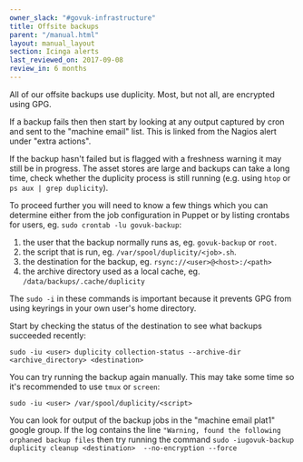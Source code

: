 ```yaml
---
owner_slack: "#govuk-infrastructure"
title: Offsite backups
parent: "/manual.html"
layout: manual_layout
section: Icinga alerts
last_reviewed_on: 2017-09-08
review_in: 6 months
---
```


All of our offsite backups use duplicity. Most, but not all, are
encrypted using GPG.

If a backup fails then then start by looking at any output captured by
cron and sent to the "machine email" list. This is linked from the
Nagios alert under "extra actions".

If the backup hasn't failed but is flagged with a freshness warning it may still be in progress. The asset stores are large and backups can take a long time, check whether the duplicity process is still running (e.g. using `htop` or `ps aux | grep duplicity`).

To proceed further you will need to know a few things which you can
determine either from the job configuration in Puppet or by listing
crontabs for users, eg. `sudo crontab -lu govuk-backup`:

1.  the user that the backup normally runs as, eg. `govuk-backup` or
    `root`.
2.  the script that is run, eg. `/var/spool/duplicity/<job>.sh`.
3.  the destination for the backup, eg. `rsync://<user>@<host>:/<path>`
4.  the archive directory used as a local cache, eg.
    `/data/backups/.cache/duplicity`

<div class="admonition note">

The `sudo -i` in these commands is important because it prevents GPG
from using keyrings in your own user's home directory.

</div>

Start by checking the status of the destination to see what backups
succeeded recently:

    sudo -iu <user> duplicity collection-status --archive-dir <archive_directory> <destination>

You can try running the backup again manually. This may take some time
so it's recommended to use `tmux` or `screen`:

    sudo -iu <user> /var/spool/duplicity/<script>

You can look for output of the backup jobs in the "machine email plat1"
google group. If the log contains the line
`"Warning, found the following orphaned backup files` then try running
the command
`sudo -iugovuk-backup duplicity cleanup <destination>  --no-encryption --force`
